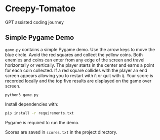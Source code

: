 # Creepy-Tomatoe

GPT assisted coding journey

## Simple Pygame Demo

`game.py` contains a simple Pygame demo. Use the arrow keys to move the blue circle.
Avoid the red squares and collect the yellow coins. Both enemies and coins can
enter from any edge of the screen and travel horizontally or vertically. The
player starts in the center and earns a point for each coin collected. If a red
square collides with the player an end screen appears allowing you to restart
with `R` or quit with `Q`. Your score is recorded locally and the top five
results are displayed on the game over screen.

```
python3 game.py
```

Install dependencies with:

```bash
pip install -r requirements.txt
```

Pygame is required to run the demo.

Scores are saved in `scores.txt` in the project directory.
